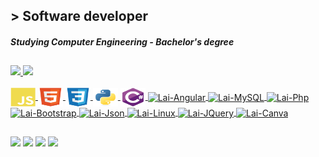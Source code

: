 ## > Software developer

<div>
  <h5>Studying Computer Engineering - Bachelor's degree</h5>
</div>

  
##

<div>
  <a href="https://github.com/LaiAyumi">
  <img height="180em" src="https://github-readme-stats.vercel.app/api?username=LaiAyumi&show_icons=true&theme=midnight-purple">
  <img height="180em" src="https://github-readme-stats.vercel.app/api/top-langs/?username=LaiAyumi&layout=donut&theme=midnight-purple&https://github.com/LaiAyumi/github-readme-stats">
</div>

<div style="display: inline_block"><br>
  <img align="center" alt="Lai-Js" height="30" width="40" src="https://raw.githubusercontent.com/devicons/devicon/master/icons/javascript/javascript-plain.svg">
  <img align="center" alt="Lai-HTML" height="30" width="40" src="https://raw.githubusercontent.com/devicons/devicon/master/icons/html5/html5-original.svg">
  <img align="center" alt="Lai-CSS" height="30" width="40" src="https://raw.githubusercontent.com/devicons/devicon/master/icons/css3/css3-original.svg">
  <img align="center" alt="Lai-Python" height="30" width="40" src="https://raw.githubusercontent.com/devicons/devicon/master/icons/python/python-original.svg">
  <img align="center" alt="Lai-Csharp" height="30" width="40" src="https://raw.githubusercontent.com/devicons/devicon/master/icons/csharp/csharp-original.svg">
  <img align="center" alt="Lai-Angular" height="35" width="40" src="https://cdn.jsdelivr.net/gh/devicons/devicon@latest/icons/angular/angular-original.svg">
  <img align="center" alt="Lai-MySQL" height="30" width="40" src="https://cdn.jsdelivr.net/gh/devicons/devicon@latest/icons/mysql/mysql-original.svg">
  <img align="center" alt="Lai-Php" height="38" width="40" src="https://cdn.jsdelivr.net/gh/devicons/devicon@latest/icons/php/php-original.svg">
  <img align="center" alt="Lai-Bootstrap" height="35" width="40" src="https://cdn.jsdelivr.net/gh/devicons/devicon@latest/icons/bootstrap/bootstrap-original.svg">
  <img align="center" alt="Lai-Json" height="30" width="40" src="https://cdn.jsdelivr.net/gh/devicons/devicon@latest/icons/json/json-original.svg">
  <img align="center" alt="Lai-Linux" height="30" width="40" src="https://cdn.jsdelivr.net/gh/devicons/devicon@latest/icons/linux/linux-original.svg">
  <img align="center" alt="Lai-JQuery" height="30" width="40" src="https://cdn.jsdelivr.net/gh/devicons/devicon@latest/icons/jquery/jquery-original.svg">
  <img align="center" alt="Lai-Canva" height="30" width="40" src="https://cdn.jsdelivr.net/gh/devicons/devicon@latest/icons/canva/canva-original.svg">
</div>
  
  ##
 
<div> 
  <a href="https://instagram.com/laiayumii" target="_blank"><img src="https://img.shields.io/badge/-Instagram-%23E4405F?style=for-the-badge&logo=instagram&logoColor=white" target="_blank"></a>
  <a href = "mailto:laissaayumisugai@gmail.com"><img src="https://img.shields.io/badge/-Gmail-%23333?style=for-the-badge&logo=gmail&logoColor=white" target="_blank"></a>
  <a href="https://www.linkedin.com/in/laíssa-ayumi-sugai-1b4246271/" target="_blank"><img src="https://img.shields.io/badge/-LinkedIn-%230077B5?style=for-the-badge&logo=linkedin&logoColor=white" target="_blank"></a> 
  <a href="https://www.canva.com/design/DAGDQZQ0b0I/X2Npw6Dv8vHJ6nznMVV2xw/view?utm_content=DAGDQZQ0b0I&utm_campaign=designshare&utm_medium=link&utm_source=editor"><img src="https://img.shields.io/badge/Canva-%2300C4CC.svg?&style=for-the-badge&logo=Canva&logoColor=white"></a>
  
</div>
